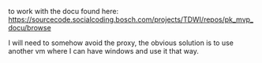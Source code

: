to work with the docu found here: https://sourcecode.socialcoding.bosch.com/projects/TDWI/repos/pk_mvp_docu/browse 

I will need to somehow avoid the proxy, the obvious solution is to use another vm where I can have windows and use it that way. 


